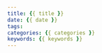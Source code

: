 ```yaml
---
title: {{ title }}
date: {{ date }}
tags:
categories: {{ categories }}
keywords: {{ keywords }}
---
```

